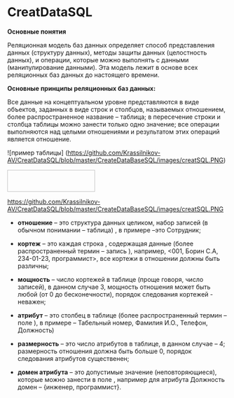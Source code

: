 # CreatDataSQL
**Основные понятия**

Реляционная модель баз данных определяет способ представления данных (структуру данных), методы защиты данных (целостность данных), и операции, которые можно выполнять с данными (манипулирование данными). Эта модель лежит в основе всех реляционных баз данных до настоящего времени.

**Основные принципы реляционных баз данных:**

Все данные на концептуальном уровне представляются в виде объектов, заданных в виде строк и столбцов, называемых отношением, более распространенное название – таблица;
в пересечение строки и столбца таблицы можно занести только одно значение;
все операции выполняются над целыми отношениями и результатом этих операций является отношение.

![пример таблицы] (https://github.com/Krassilnikov-AV/CreatDataSQL/blob/master/CreateDataBaseSQL/images/creatSQL.PNG)

<img CreateDataBaseSQL ="blob/master/CreateDataBaseSQL/images/creatSQL.PNG" width="200" height="50"/>

https://github.com/Krassilnikov-AV/CreatDataSQL/blob/master/CreateDataBaseSQL/images/creatSQL.PNG

- **отношение**  – это структура данных целиком, набор записей (в обычном понимании – таблица) , в  примере –это Сотрудник;

- **кортеж** – это каждая строка , содержащая данные (более распространенный термин – запись ), например, <001, Борин С.А, 234-01-23, программист>, все кортежи в отношении должны быть различны;

- **мощность** – число кортежей в таблице (проще говоря, число записей), в данном случае 3, мощность отношения может быть любой (от 0 до бесконечности), порядок следования кортежей - неважен;

- **атрибут** – это столбец в таблице (более распространенный термин – поле ), в примере – Табельный номер, Фамилия И.О., Телефон, Должность)

- **размерность** – это число атрибутов в таблице, в данном случае – 4; 
размерность отношения должна быть больше 0, порядок следования атрибутов существенен;

- **домен атрибута** – это допустимые значение (неповторяющиеся), которые можно занести в поле , например для атрибута Должность домен – {инженер, программист}.
